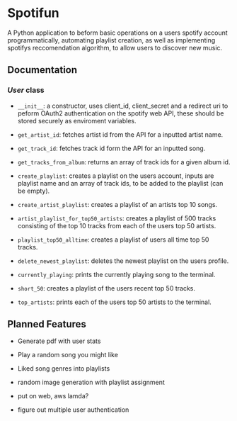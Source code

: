 # Spotifun

A Python application to beform basic operations on a users spotify account programmatically, automating playlist creation, as well as implementing spotifys reccomendation algorithm, to allow users to discover new music.

## Documentation

### *User* class
- `__init__`: a constructor, uses client_id, client_secret and a redirect uri to peform OAuth2 authentication on the spotify web API, these should be stored securely as enviroment variables.

- `get_artist_id`: fetches artist id from the API for a inputted artist name.

- `get_track_id`: fetches track id form the API for an inputted song.

- `get_tracks_from_album`: returns an array of track ids for a given album id.

- `create_playlist`: creates a playlist on the users account, inputs are playlist name and an array of track ids, to be added to the playlist (can be empty).

- `create_artist_playlist`: creates a playlist of an artists top 10 songs.

- `artist_playlist_for_top50_artists`: creates a playlist of 500 tracks consisting of the top 10 tracks from each of the users top 50 artists.

- `playlist_top50_alltime`: creates a playlist of users all time top 50 tracks.

- `delete_newest_playlist`: deletes the newest playlist on the users profile.

- `currently_playing`: prints the currently playing song to the terminal.

- `short_50`: creates a playlist of the users recent top 50 tracks.

- `top_artists`: prints each of the users top 50 artists to the terminal.

## Planned Features

- Generate pdf with user stats

- Play a random song you might like

- Liked song genres into playlists

- random image generation with playlist assignment

- put on web, aws lamda?

- figure out multiple user authentication



